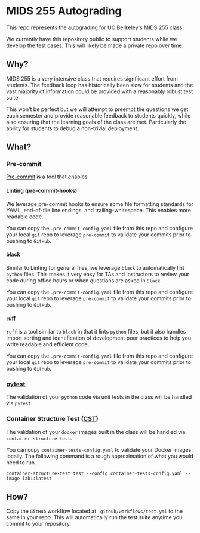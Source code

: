 # MIDS 255 Autograding

This repo represents the autograding for UC Berkeley's MIDS 255 class.

We currently have this repository public to support students while we develop the test cases. This will likely be made a private repo over time.

## Why?

MIDS 255 is a very intensive class that requires signfiicant effort from students. The feedback loop has historically been slow for students and the vast majority of information could be provided with a reasonably robust test suite.

This won't be perfect but we will attempt to preempt the questions we get each semester and provide reasonable feedback to students quickly, while also ensuring that the learning goals of the class are met. Particularly the ability for students to debug a non-trivial deployment.

## What?

### Pre-commit

[Pre-commit](https://pre-commit.com/) is a tool that enables

#### Linting ([pre-commit-hooks](https://github.com/pre-commit/pre-commit-hooks))

We leverage pre-commit hooks to ensure some file formatting standards for YAML, end-of-file line endings, and trailing-whitespace. This enables more readable code.

You can copy the `.pre-commit-config.yaml` file from this repo and configure your local `git` repo to leverage `pre-commit` to validate your commits prior to pushing to `GitHub`.

#### [black](https://github.com/psf/black)

Similar to Linting for general files, we leverage `black` to automatically lint `python` files. This makes it very easy for TAs and Instructors to review your code during office hours or when questions are asked in `Slack`.

You can copy the `.pre-commit-config.yaml` file from this repo and configure your local `git` repo to leverage `pre-commit` to validate your commits prior to pushing to `GitHub`.

#### [ruff](https://github.com/astral-sh/ruff)

`ruff` is a tool similar to `black` in that it lints `python` files, but it also handles import sorting and identification of development poor practices to help you write readable and efficient code.

You can copy the `.pre-commit-config.yaml` file from this repo and configure your local `git` repo to leverage `pre-commit` to validate your commits prior to pushing to `GitHub`.

### [pytest](https://github.com/pytest-dev/pytest)

The validation of your `python` code via unit tests in the class will be handled via `pytest`.

### Container Structure Test ([CST](https://github.com/GoogleContainerTools/container-structure-test))

The validation of your `docker` images built in the class will be handled via `container-structure-test`.

You can copy `container-tests-config.yaml` to validate your Docker images locally. The following command is a rough approximation of what you would need to run.

```{bash}
container-structure-test test --config container-tests-config.yaml --image lab1:latest
```

## How?

Copy the `GitHub` workflow located at `.github/workflows/test.yml` to the same in your repo. This will automatically run the test suite anytime you commit to your repository.
